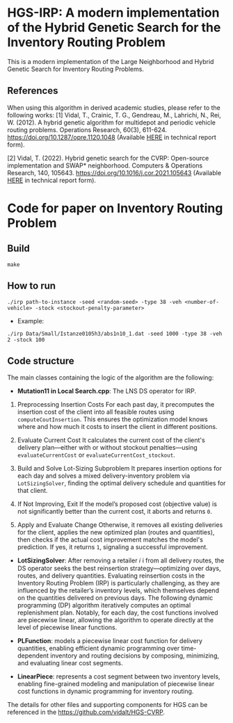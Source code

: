 

# HGS-IRP: A modern implementation of the Hybrid Genetic Search for the Inventory Routing Problem

This is a modern implementation of the Large Neighborhood and Hybrid Genetic Search for
Inventory Routing Problems.

## References

When using this algorithm in derived academic studies, please refer to the following works:
[1] Vidal, T., Crainic, T. G., Gendreau, M., Lahrichi, N., Rei, W. (2012). 
A hybrid genetic algorithm for multidepot and periodic vehicle routing problems. Operations Research, 60(3), 611-624. 
https://doi.org/10.1287/opre.1120.1048 (Available [HERE](https://w1.cirrelt.ca/~vidalt/papers/HGS-CIRRELT-2011.pdf) in technical report form).

[2] Vidal, T. (2022). Hybrid genetic search for the CVRP: Open-source implementation and SWAP* neighborhood. Computers & Operations Research, 140, 105643.
https://doi.org/10.1016/j.cor.2021.105643 (Available [HERE](https://arxiv.org/abs/2012.10384) in technical report form).

# Code for paper on Inventory Routing Problem


## Build
```
make
```
## How to run
```
./irp path-to-instance -seed <random-seed> -type 38 -veh <number-of-vehicle> -stock <stockout-penalty-parameter> 
```

- Example:
```
./irp Data/Small/Istanze0105h3/abs1n10_1.dat -seed 1000 -type 38 -veh 2 -stock 100
```



## Code structure

The main classes containing the logic of the algorithm are the following:
* **Mutation11 in Local Search.cpp**: The LNS DS operator for IRP.

1. Preprocessing Insertion Costs
   For each past day, it precomputes the insertion cost of the client into all feasible routes using `computeCoutInsertion`. This ensures the optimization model knows where and how much it costs to insert the client in different positions.

2. Evaluate Current Cost
   It calculates the current cost of the client's delivery plan—either with or without stockout penalties—using `evaluateCurrentCost` or `evaluateCurrentCost_stockout`.

3. Build and Solve Lot-Sizing Subproblem
   It prepares insertion options for each day and solves a mixed delivery-inventory problem via `LotSizingSolver`, finding the optimal delivery schedule and quantities for that client.

4. If Not Improving, Exit
   If the model’s proposed cost (objective value) is not significantly better than the current cost, it aborts and returns `0`.

5. Apply and Evaluate Change
   Otherwise, it removes all existing deliveries for the client, applies the new optimized plan (routes and quantities), then checks if the actual cost improvement matches the model's prediction. If yes, it returns `1`, signaling a successful improvement.
* **LotSizingSolver**: After removing a retailer 
𝑖
i from all delivery routes, the DS operator seeks the best reinsertion strategy—optimizing over days, routes, and delivery quantities. Evaluating reinsertion costs in the Inventory Routing Problem (IRP) is particularly challenging, as they are influenced by the retailer’s inventory levels, which themselves depend on the quantities delivered on previous days. The following dynamic programming (DP) algorithm iteratively computes an optimal replenishment plan. Notably, for each day, the cost functions involved are piecewise linear, allowing the algorithm to operate directly at the level of piecewise linear functions.
* **PLFunction**: models a piecewise linear cost function for delivery quantities, enabling efficient dynamic programming over time-dependent inventory and routing decisions by composing, minimizing, and evaluating linear cost segments.

* **LinearPiece**: represents a cost segment between two inventory levels, enabling fine-grained modeling and manipulation of piecewise linear cost functions in dynamic programming for inventory routing.

The details for other files   and supporting components for HGS can be referenced in the https://github.com/vidalt/HGS-CVRP.
